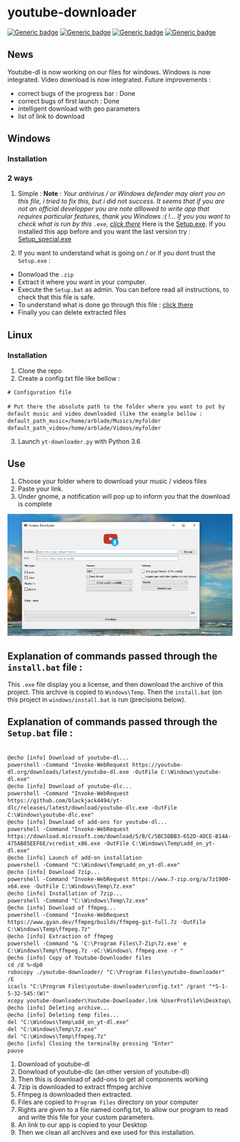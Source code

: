 # youtube-downloader

[![Generic badge](https://img.shields.io/badge/OS-Linux-blue.svg)](https://shields.io/)
[![Generic badge](https://img.shields.io/badge/OS-Windows-blue.svg)](https://shields.io/)
[![Generic badge](https://img.shields.io/badge/Deployment-done-green.svg)](https://shields.io/)
[![Generic badge](https://img.shields.io/badge/License-MIT-green.svg)](https://shields.io/)

## News
Youtube-dl is now working on our files for windows.
Windows is now integrated.
Video download is now integrated.
Future improvements : 
- correct bugs of the progress bar : Done
- correct bugs of first launch : Done
- intelligent download with geo parameters
- list of link to download

## Windows
### Installation 


### 2 ways

1. Simple :
**Note** : *Your antivirus / or Windows defender may alert you on this file, i tried to fix this, but i did not success. It seems that if you are not an official developper you are note alllowed to write app that requires particular features, thank you Windows :( !...
If you you want to check what is run by this `.exe`, [click there](#explanation_exe)*
Here is the [Setup.exe](https://github.com/Arblade/youtube-downloader/releases/download/v3.1.2/Setup.exe). If you installed this app before and you want the last version try : [Setup_special.exe](https://github.com/Arblade/youtube-downloader/releases/download/v3.1.2/Setup.exe)

2. If you want to understand what is going on / or if you dont trust the `Setup.exe` :

- Donwload the `.zip`
- Extract it where you want in your computer.
- Execute the `Setup.bat` as admin. You can before read all instructions, to check that this file is safe.
- To understand what is done go through this file : [click there](#explanation)
- Finally you can delete extracted files

## Linux
### Installation
1. Clone the repo
2. Create a config.txt file like bellow :
```
# Configuration file

# Put there the absolute path to the folder where you want to put by default music and video downloaded (like the example bellow :
default_path_music=/home/arblade/Musics/myfolder
default_path_video=/home/arblade/Videos/myfolder
```
3. Launch `yt-downloader.py` with Python 3.6

## Use 

1. Choose your folder where to download your music / videos files
2. Paste your link.
3. Under gnome, a notification will pop up to inform you that the download is complete



![alt text](assets/yt_downloader_capv3.0.1.PNG)
## <a id="explanation_exe"></a>Explanation of commands passed through the `install.bat` file :

This `.exe` file display you a license, and then download the archive of this project. This archive is copied to `Windows\Temp`. Then the `install.bat` (on this project in  `windows/install.bat` is run (precisions below).

## <a id="explanation"></a>Explanation of commands passed through the `Setup.bat` file :

```batch

@echo [info] Download of youtube-dl...
powershell -Command "Invoke-WebRequest https://youtube-dl.org/downloads/latest/youtube-dl.exe -OutFile C:\Windows\youtube-dl.exe"
@echo [info] Download of youtube-dlc...
powershell -Command "Invoke-WebRequest https://github.com/blackjack4494/yt-dlc/releases/latest/download/youtube-dlc.exe -OutFile C:\Windows\youtube-dlc.exe"
@echo [info] Download of add-ons for youtube-dl...
powershell -Command "Invoke-WebRequest https://download.microsoft.com/download/5/B/C/5BC5DBB3-652D-4DCE-B14A-475AB85EEF6E/vcredist_x86.exe -OutFile C:\Windows\Temp\add_on_yt-dl.exe"
@echo [info] Launch of add-on installation
powershell -Command "C:\Windows\Temp\add_on_yt-dl.exe"
@echo [info] Download 7zip...
powershell -Command "Invoke-WebRequest https://www.7-zip.org/a/7z1900-x64.exe -OutFile C:\Windows\Temp\7z.exe"
@echo [info] Installation of 7zip...
powershell -Command "C:\Windows\Temp\7z.exe"
@echo [info] Download of ffmpeg...
powershell -Command "Invoke-WebRequest https://www.gyan.dev/ffmpeg/builds/ffmpeg-git-full.7z -OutFile C:\Windows\Temp\ffmpeg.7z"
@echo [info] Extraction of ffmpeg
powershell -Command "& 'C:\Program Files\7-Zip\7z.exe' e C:\Windows\Temp\ffmpeg.7z -oC:\Windows\ ffmpeg.exe -r "
@echo [info] Copy of Youtube-Downloader files
cd /d %~dp0
robocopy ./youtube-downloader/ "C:\Program Files\youtube-downloader" /E
icacls "C:\Program Files\youtube-downloader\config.txt" /grant "*S-1-5-32-545:(W)"
xcopy youtube-downloader\Youtube-Downloader.lnk %UserProfile%\Desktop\
@echo [info] Deleting archive...
@echo [info] Deleting temp files...
del "C:\Windows\Temp\add_on_yt-dl.exe"
del "C:\Windows\Temp\7z.exe"
del "C:\Windows\Temp\ffmpeg.7z"
@echo [info] Closing the terminalby pressing "Enter"
pause
```
1. Download of youtube-dl
2. Donwload of youtube-dlc (an other version of youtube-dl)
3. Then this is download of add-ons to get all components working
4. 7zip is downloaded to extract ffmpeg archive
5. Ffmpeg is downloaded then extracted.
6. Files are copied to `Program Files` directory on your computer
7. Rights are given to a file named config.txt, to allow our program to read and write this file for your custom parameters.
8. An link to our app is copied to your Desktop
9. Then we clean all archives and exe used for this installation.

